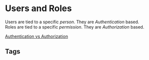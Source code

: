 # Users and Roles

Users are tied to a specific *person*. They are *Authentication* based.  
Roles are tied to a specific *permission*. They are *Authorization* based.  

[Authentication vs Authorization](../202403180340)

## Tags
